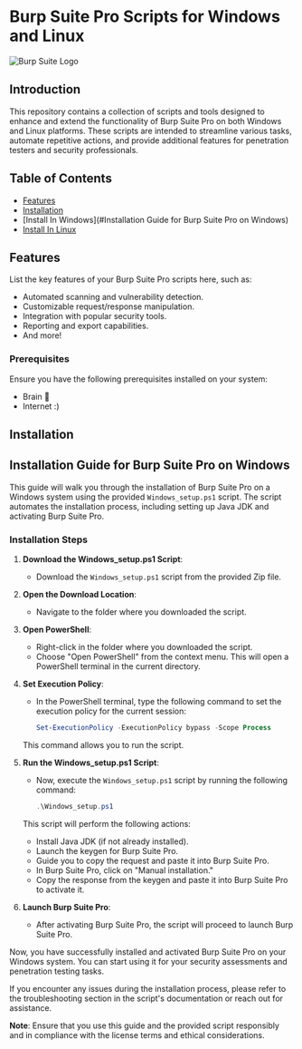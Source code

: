 # Burp Suite Pro Scripts for Windows and Linux

![Burp Suite Logo](https://portswigger.net/cms/images/12/c8/c338-article-burp-suite-user-community-tips-and-tricks_blog-article.jpg)

## Introduction

This repository contains a collection of scripts and tools designed to enhance and extend the functionality of Burp Suite Pro on both Windows and Linux platforms. These scripts are intended to streamline various tasks, automate repetitive actions, and provide additional features for penetration testers and security professionals.

## Table of Contents

- [Features](#features)
- [Installation](#installation)
- [Install In Windows](#Installation Guide for Burp Suite Pro on Windows)
- [Install In Linux](#installation)

## Features

List the key features of your Burp Suite Pro scripts here, such as:

- Automated scanning and vulnerability detection.
- Customizable request/response manipulation.
- Integration with popular security tools.
- Reporting and export capabilities.
- And more!

  
### Prerequisites

Ensure you have the following prerequisites installed on your system:

- Brain 🧠
- Internet :)

## Installation

## Installation Guide for Burp Suite Pro on Windows

This guide will walk you through the installation of Burp Suite Pro on a Windows system using the provided `Windows_setup.ps1` script. The script automates the installation process, including setting up Java JDK and activating Burp Suite Pro.

### Installation Steps

1. **Download the Windows_setup.ps1 Script**:

   - Download the `Windows_setup.ps1` script from the provided Zip file.

2. **Open the Download Location**:

   - Navigate to the folder where you downloaded the script.

3. **Open PowerShell**:

   - Right-click in the folder where you downloaded the script.
   - Choose "Open PowerShell" from the context menu. This will open a PowerShell terminal in the current directory.

4. **Set Execution Policy**:

   - In the PowerShell terminal, type the following command to set the execution policy for the current session:

     ```powershell
     Set-ExecutionPolicy -ExecutionPolicy bypass -Scope Process
     ```

   This command allows you to run the script.

5. **Run the Windows_setup.ps1 Script**:

   - Now, execute the `Windows_setup.ps1` script by running the following command:

     ```powershell
     .\Windows_setup.ps1
     ```

   This script will perform the following actions:

   - Install Java JDK (if not already installed).
   - Launch the keygen for Burp Suite Pro.
   - Guide you to copy the request and paste it into Burp Suite Pro.
   - In Burp Suite Pro, click on "Manual installation."
   - Copy the response from the keygen and paste it into Burp Suite Pro to activate it.

6. **Launch Burp Suite Pro**:

   - After activating Burp Suite Pro, the script will proceed to launch Burp Suite Pro.

Now, you have successfully installed and activated Burp Suite Pro on your Windows system. You can start using it for your security assessments and penetration testing tasks.

If you encounter any issues during the installation process, please refer to the troubleshooting section in the script's documentation or reach out for assistance.

**Note**: Ensure that you use this guide and the provided script responsibly and in compliance with the license terms and ethical considerations.
